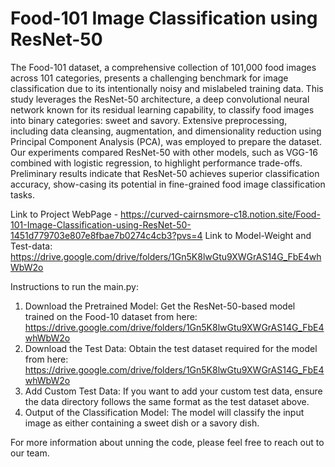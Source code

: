 # Food-101 Image Classification using ResNet-50

The Food-101 dataset, a comprehensive collection of 101,000 food images across 101 categories, presents a challenging benchmark for image classification due to its intentionally noisy and mislabeled training data. This study leverages the ResNet-50 architecture, a deep convolutional neural network known for its residual learning capability, to classify food images into binary categories: sweet and savory. Extensive preprocessing, including
data cleansing, augmentation, and dimensionality reduction using Principal Component Analysis (PCA), was employed to prepare the dataset. Our experiments compared ResNet-50 with other models, such as VGG-16 combined with logistic regression, to highlight performance trade-offs. Preliminary results indicate that ResNet-50 achieves superior classification accuracy, show-casing its potential in fine-grained food image classification tasks.

Link to Project WebPage - https://curved-cairnsmore-c18.notion.site/Food-101-Image-Classification-using-ResNet-50-1451d779703e807e8fbae7b0274c4cb3?pvs=4
Link to Model-Weight and Test-data: https://drive.google.com/drive/folders/1Gn5K8lwGtu9XWGrAS14G_FbE4whWbW2o


Instructions to run the main.py:

1. Download the Pretrained Model: Get the ResNet-50-based model trained on the Food-10 dataset from here: https://drive.google.com/drive/folders/1Gn5K8lwGtu9XWGrAS14G_FbE4whWbW2o
2. Download the Test Data: Obtain the test dataset required for the model from here: https://drive.google.com/drive/folders/1Gn5K8lwGtu9XWGrAS14G_FbE4whWbW2o
3. Add Custom Test Data: If you want to add your custom test data, ensure the data directory follows the same format as the test dataset above.
4. Output of the Classification Model: The model will classify the input image as either containing a sweet dish or a savory dish.

For more information about unning the code, please feel free to reach out to our team.
